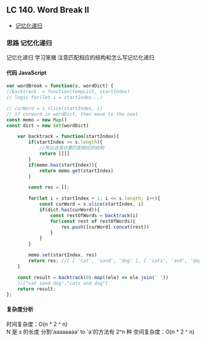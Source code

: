 ## LC 140. Word Break II

- [记忆化递归](#思路-记忆化递归)

### 思路 记忆化递归

记忆化递归 学习笨猪
注意匹配相应的结构和怎么写记忆化递归

#### 代码 JavaScript

```JavaScript
var wordBreak = function(s, wordDict) {
//backtrack  = function(tempList, startIndex)
// logic for(let i = startIndex...)

// curWord = s.slice(startIndex, i)
// if curword in wordDict, then move to the next
const memo = new Map()
const dict = new Set(wordDict)

    var backtrack = function(startIndex){
        if(startIndex >= s.length){
            //所以这里也要匹配相应的结构
            return [[]]
        }
        if(memo.has(startIndex)){
            return memo.get(startIndex)
        }

        const res = [];

        for(let i = startIndex + 1; i <= s.length; i++){
            const curWord = s.slice(startIndex, i)
            if(dict.has(curWord)){
                const restOfWords = backtrack(i)
                for(const rest of restOfWords){
                    res.push([curWord].concat(rest))
                }
            }
        }

        memo.set(startIndex, res)
        return res; //[ [ 'cat', 'sand', 'dog' ], [ 'cats', 'and', 'dog' ] ]
    }

    const result = backtrack(0).map((ele) => ele.join(' '))
    //["cat sand dog","cats and dog"]
    return result;
};

```

#### 复杂度分析

时间复杂度：O(n \* 2 ^ n) </br> N 是 s 的长度 分割'aaaaaaaa' to 'a'的方法有 2^n 种
空间复杂度：O(n \* 2 ^ n)
